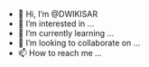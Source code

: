 - 👋 Hi, I’m @DWIKISAR
- 👀 I’m interested in ...
- 🌱 I’m currently learning ...
- 💞️ I’m looking to collaborate on ...
- 📫 How to reach me ...

<!---
DWIKISAR/DWIKISAR is a ✨ special ✨ repository because its `README.md` (this file) appears on your GitHub profile.
You can click the Preview link to take a look at your changes.
--->

